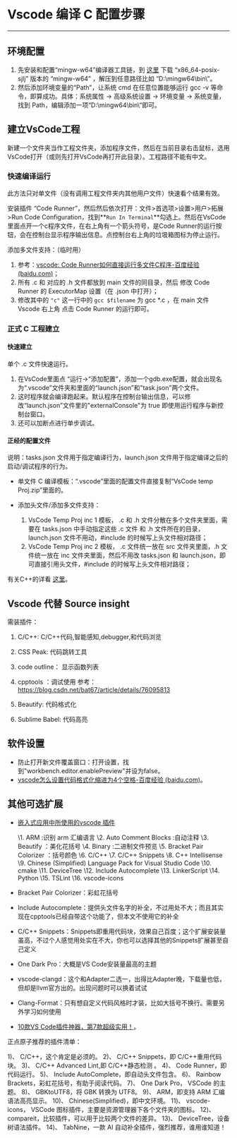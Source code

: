 # Vscode 编译 C 配置步骤

------

## 环境配置

1.  先安装和配置“mingw-w64”编译器工具链，到 [这里](https://sourceforge.net/projects/mingw-w64/files/) 下载 “x86_64-posix-sjlj” 版本的 “mingw-w64” ，解压到任意路径比如 “D:\\mingw64\\bin\\”。
2.  然后添加环境变量的“Path”，让系统 cmd 在任意位置能够运行 gcc -v 等命令，即算成功。具体：系统属性 -> 高级系统设置 -> 环境变量 -> 系统变量，找到 Path，编辑添加一项“D:\mingw64\bin\”即可。

## 建立VsCode工程

新建一个文件夹当作工程文件夹，添加程序文件，然后在当前目录右击鼠标，选用VsCode打开（或则先打开VsCode再打开此目录）。工程路径不能有中文。

### 快速编译运行

此方法只对单文件（没有调用工程文件夹内其他用户文件）快速看个结果有效。

安装插件 “Code Runner”，然后然后依次打开：文件>首选项>设置>用户>拓展>Run Code Configuration，找到**`Run In Terminal`**勾选上。然后在VsCode里面点开一个c程序文件，在右上角有一个箭头符号，是Code Runner的运行按钮，会在控制台显示程序输出信息。点控制台右上角的垃圾箱图标为停止运行。

添加多文件支持：（临时用）

1. 参考：[vscode: Code Runner如何直接运行多文件C程序-百度经验 (baidu.com)](https://jingyan.baidu.com/article/2f9b480d7ceb3d01ca6cc224.html)；
2. 所有 .c  和 对应的 .h 文件都放到 main 文件的同目录，然后 修改 Code Runner 的 ExecutorMap 设置（在 .json 中打开）；
3. 修改其中的 `"c"` 这一行中的 `gcc $filename` 为 gcc *.c ，在 main 文件  Vscode 右上角 点击 Code Runner 的运行即可。

### 正式 C 工程建立

#### 快速建立

单个 .c 文件快速运行。

1.  在VsCode里面点 “运行->“添加配置”，添加一个gdb.exe配置，就会出现名为“.vscode”文件夹和里面的“launch.json”和"task.json"两个文件。
2.  这时程序就会编译跑起来。默认程序在控制台输出信息，可以修改“launch.json”文件里的"externalConsole"为 true 即使用运行程序与新控制台窗口。
3.  还可以加断点进行单步调试。

#### 正经的配置文件

说明：tasks.json 文件用于指定编译行为，launch.json 文件用于指定编译之后的启动/调试程序的行为。

- 单文件 C 编译模板：“.vscode”里面的配置文件直接复制“VsCode temp Proj.zip”里面的。

- 添加头文件/添加多文件支持：
  1. VsCode Temp Proj inc 1 模板， .c 和 .h 文件分散在多个文件夹里面，需要在 tasks.json 中手动指定这些  .c 文件 和 .h 文件所在的目录，launch.json 文件不用动，#include 的时候写上头文件相对路径；
  2. VsCode Temp Proj inc 2 模板， .c 文件统一放在 src 文件夹里面，.h 文件统一放在 inc 文件夹里面，然后不用改 tasks.json 和 launch.json，即可直接引用头文件，#include 的时候写上头文件相对路径；

有关C++的详看 [这里](https://blog.csdn.net/lyw851230/article/details/89352839)。

## Vscode 代替 Source insight

需装插件：

1.  C/C++: C/C++代码,智能感知,debugger,和代码浏览

2.  CSS Peak: 代码跳转工具

3.  code outline： 显示函数列表

4.  cpptools ：调试使用 参考：https://blog.csdn.net/bat67/article/details/76095813
5.  Beautify: 代码格式化
6.  Sublime Babel: 代码高亮

## 软件设置

- 防止打开新文件覆盖窗口：打开设置，找到"workbench.editor.enablePreview"并设为false。
- [vscode怎么设置代码格式化缩进为4个空格-百度经验 (baidu.com)](https://jingyan.baidu.com/article/870c6fc3343686f13fe4befd.html)。

## 其他可选扩展

-   [嵌入式应用中所使用的vscode 插件](https://www.zcxbb.com/index.php/2021/03/24/嵌入式应用中所使用的vscode-插件/)

    \1. ARM :识别 arm 汇编语言
    \2. Auto Comment Blocks :自动注释
    \3. Beautify ：美化花括号
    \4. Binary :二进制文件预览
    \5. Bracket Pair Colorizer ：括号颜色
    \6. C/C++
    \7. C/C++ Snippets
    \8. C++ Intellisense
    \9. Chinese (Simplified) Language Pack for Visual Studio Code
    \10. cmake
    \11. DeviceTree
    \12. Include Autocomplete
    \13. LinkerScript
    \14. Python
    \15. TSLint
    \16. vscode-icons

-   Bracket Pair Colorizer：彩虹花括号

-   Include Autocomplete：提供头文件名字的补全，不过用处不大；而且其实现在cpptools已经自带这个功能了，但本文不使用它的补全

-   C/C++ Snippets：Snippets即重用代码块，效果自己百度；这个扩展安装量虽高，不过个人感觉用处实在不大，你也可以选择其他的Snippets扩展甚至自己定义

-   One Dark Pro：大概是VS Code安装量最高的主题

-   vscode-clangd：这个和Adapter二选一，出得比Adapter晚，下载量也低，但却是llvm官方出的。出现问题时可以换着试试

-   Clang-Format：只有想自定义代码风格时才装，比如大括号不换行。需要另外学习如何使用

- [10款VS Code插件神器，第7款超级实用！](https://mp.weixin.qq.com/s/E3Emku5IW9p8VlM1BiVC8Q)。

正点原子推荐的插件清单：

1)、 C/C++，这个肯定是必须的。
2)、 C/C++ Snippets，即 C/C++重用代码块。
3)、 C/C++ Advanced Lint,即 C/C++静态检测 。
4)、 Code Runner，即代码运行。
5)、 Include AutoComplete，即自动头文件包含。
6)、 Rainbow Brackets，彩虹花括号，有助于阅读代码。
7)、 One Dark Pro， VSCode 的主题。
8)、 GBKtoUTF8，将 GBK 转换为 UTF8。
9)、 ARM，即支持 ARM 汇编语法高亮显示。
10)、 Chinese(Simplified)，即中文环境。
11)、 vscode-icons， VSCode 图标插件，主要是资源管理器下各个文件夹的图标。
12)、 compareit，比较插件，可以用于比较两个文件的差异。
13)、 DeviceTree，设备树语法插件。
14)、 TabNine，一款 AI 自动补全插件，强烈推荐，谁用谁知道！  